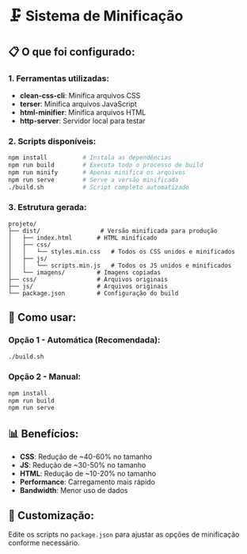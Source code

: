 # 🗜️ Sistema de Minificação

## 📋 **O que foi configurado:**

### 1. **Ferramentas utilizadas:**
- **clean-css-cli**: Minifica arquivos CSS
- **terser**: Minifica arquivos JavaScript  
- **html-minifier**: Minifica arquivos HTML
- **http-server**: Servidor local para testar

### 2. **Scripts disponíveis:**
```bash
npm install          # Instala as dependências
npm run build        # Executa todo o processo de build
npm run minify       # Apenas minifica os arquivos
npm run serve        # Serve a versão minificada
./build.sh           # Script completo automatizado
```

### 3. **Estrutura gerada:**
```
projeto/
├── dist/                 # Versão minificada para produção
│   ├── index.html       # HTML minificado
│   ├── css/
│   │   └── styles.min.css   # Todos os CSS unidos e minificados
│   ├── js/
│   │   └── scripts.min.js   # Todos os JS unidos e minificados
│   └── imagens/         # Imagens copiadas
├── css/                 # Arquivos originais
├── js/                  # Arquivos originais
└── package.json         # Configuração do build
```

## 🚀 **Como usar:**

### **Opção 1 - Automática (Recomendada):**
```bash
./build.sh
```

### **Opção 2 - Manual:**
```bash
npm install
npm run build
npm run serve
```

## 📊 **Benefícios:**
- **CSS**: Redução de ~40-60% no tamanho
- **JS**: Redução de ~30-50% no tamanho  
- **HTML**: Redução de ~10-20% no tamanho
- **Performance**: Carregamento mais rápido
- **Bandwidth**: Menor uso de dados

## 🔧 **Customização:**
Edite os scripts no `package.json` para ajustar as opções de minificação conforme necessário.
